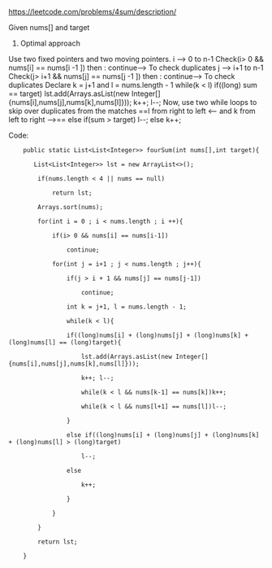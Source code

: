 https://leetcode.com/problems/4sum/description/

Given nums\[] and target


1. Optimal approach

Use two fixed pointers and two moving pointers.
i --> 0 to n-1
	Check(i> 0 && nums\[i] == nums\[i -1 ]) then : continue--> To check duplicates
j --> i+1 to n-1
	Check(j> i+1 && nums\[j] == nums\[j -1 ]) then : continue--> To check duplicates
		Declare k = j+1 and l = nums.length - 1
			while(k < l)
				if((long) sum == target)
					lst.add(Arrays.asList(new Integer\[]{nums\[i],nums\[j],nums\[k],nums\[l]}));
						k++; l--;
						Now, use two while loops to skip over duplicates from the matches
						==l from right to left <-- and k from left to right -->==
				else if(sum > target)
					l--;
				else
					k++;

Code:

```
    public static List<List<Integer>> fourSum(int nums[],int target){

       List<List<Integer>> lst = new ArrayList<>();

        if(nums.length < 4 || nums == null)

            return lst;

        Arrays.sort(nums);

        for(int i = 0 ; i < nums.length ; i ++){

            if(i> 0 && nums[i] == nums[i-1])

                continue;

            for(int j = i+1 ; j < nums.length ; j++){

                if(j > i + 1 && nums[j] == nums[j-1])

                    continue;

                int k = j+1, l = nums.length - 1;

                while(k < l){

                if((long)nums[i] + (long)nums[j] + (long)nums[k] + (long)nums[l] == (long)target){

                    lst.add(Arrays.asList(new Integer[]{nums[i],nums[j],nums[k],nums[l]}));

                    k++; l--;

                    while(k < l && nums[k-1] == nums[k])k++;

                    while(k < l && nums[l+1] == nums[l])l--;

                }

                else if((long)nums[i] + (long)nums[j] + (long)nums[k] + (long)nums[l] > (long)target)

                    l--;

                else

                    k++;

                }

            }

        }

        return lst;

    }
```

